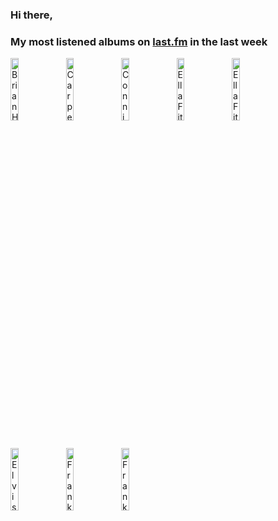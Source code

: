 ### Hi there, 

### My most listened albums on [last.fm](https://www.last.fm/user/jfdesignnet) in the last week

[<img src='https://lastfm.freetls.fastly.net/i/u/300x300/0212f863d9b4a528ad0d9ffa983f2c23.jpg' width='16%' height='16%' alt='Brian Hyland - The Very Best of Brian Hyland'>](https://www.last.fm/music/brian%2bhyland/the%2bvery%2bbest%2bof%2bbrian%2bhyland)&nbsp;
[<img src='https://lastfm.freetls.fastly.net/i/u/300x300/5d3bcb68a3d3a488d04d9cd2f9fba09b.png' width='16%' height='16%' alt='Carpenters - The Singles 1969 - 1973'>](https://www.last.fm/music/carpenters/the%2bsingles%2b1969%2b-%2b1973)&nbsp;
[<img src='https://lastfm.freetls.fastly.net/i/u/300x300/fedc3a50281f4f403cb414fa683ff094.jpg' width='16%' height='16%' alt='Connie Francis - Connie Francis Sings Second Hand Love & Other Hits'>](https://www.last.fm/music/connie%2bfrancis/connie%2bfrancis%2bsings%2bsecond%2bhand%2blove%2b%2526%2bother%2bhits)&nbsp;
[<img src='https://lastfm.freetls.fastly.net/i/u/300x300/a75b75bda8eac813e197c85e7dc0e280.jpg' width='16%' height='16%' alt='Ella Fitzgerald - Get Happy! (Expanded Edition)'>](https://www.last.fm/music/ella%2bfitzgerald/get%2bhappy%2521%2b%2528expanded%2bedition%2529)&nbsp;
[<img src='https://lastfm.freetls.fastly.net/i/u/300x300/d2a1098339c60f6088514128f725d4e1.jpg' width='16%' height='16%' alt='Ella Fitzgerald & Louis Armstrong - Ella and Louis Again'>](https://www.last.fm/music/ella%2bfitzgerald%2b%2526%2blouis%2barmstrong/ella%2band%2blouis%2bagain)&nbsp;
<br>
[<img src='https://lastfm.freetls.fastly.net/i/u/300x300/da2c5c32d8a143a2c3481224fb38a10c.jpg' width='16%' height='16%' alt='Elvis Presley - G.I. Blues (Original Album Plus Bonus Tracks 1960)'>](https://www.last.fm/music/elvis%2bpresley/g.i.%2bblues%2b%2528original%2balbum%2bplus%2bbonus%2btracks%2b1960%2529)&nbsp;
[<img src='https://lastfm.freetls.fastly.net/i/u/300x300/503eeeaa3537422085d7b37a257b8a0a.jpg' width='16%' height='16%' alt='Frank Sinatra - Classic Sinatra - His Great Performances 1953-1960'>](https://www.last.fm/music/frank%2bsinatra/classic%2bsinatra%2b-%2bhis%2bgreat%2bperformances%2b1953-1960)&nbsp;
[<img src='https://lastfm.freetls.fastly.net/i/u/300x300/5721edcbed072637ee12f25a94a9c09e.jpg' width='16%' height='16%' alt='Frank Sinatra - Sinatras Sinatra'>](https://www.last.fm/music/frank%2bsinatra/sinatra%2527s%2bsinatra)&nbsp;
